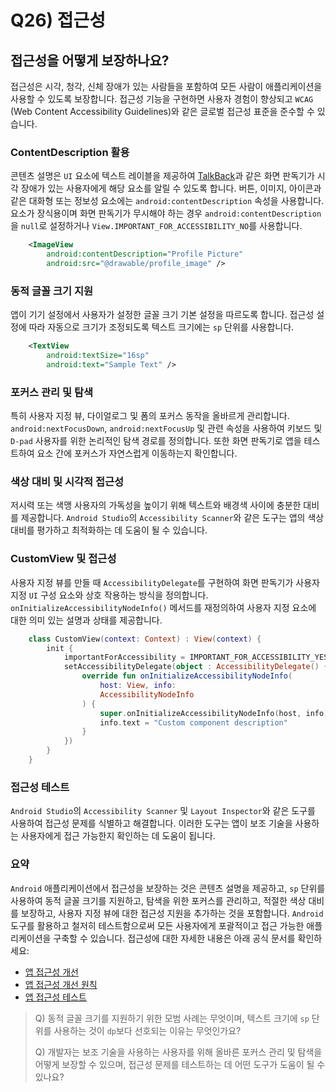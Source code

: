 # Q26) 접근성

## 접근성을 어떻게 보장하나요?

접근성은 시각, 청각, 신체 장애가 있는 사람들을 포함하여 모든 사람이 애플리케이션을 사용할 수 있도록 보장합니다.
접근성 기능을 구현하면 사용자 경험이 향상되고 `WCAG` (Web Content Accessibility Guidelines)와 같은 글로벌 접근성 표준을 준수할 수 있습니다.

### ContentDescription 활용

콘텐츠 설명은 `UI` 요소에 텍스트 레이블을 제공하여 [TalkBack](https://support.google.com/accessibility/android/answer/6283677)과 같은 화면 판독기가 시각 장애가 있는 사용자에게 해당 요소를 알릴 수 있도록 합니다.
버튼, 이미지, 아이콘과 같은 대화형 또는 정보성 요소에는 `android:contentDescription` 속성을 사용합니다.
요소가 장식용이며 화면 판독기가 무시해야 하는 경우 `android:contentDescription`을 `null`로 설정하거나 `View.IMPORTANT_FOR_ACCESSIBILITY_NO`를 사용합니다.

```xml
    <ImageView
        android:contentDescription="Profile Picture"
        android:src="@drawable/profile_image" />
```

### 동적 글꼴 크기 지원

앱이 기기 설정에서 사용자가 설정한 글꼴 크기 기본 설정을 따르도록 합니다.
접근성 설정에 따라 자동으로 크기가 조정되도록 텍스트 크기에는 `sp` 단위를 사용합니다.

```xml
    <TextView
        android:textSize="16sp"
        android:text="Sample Text" />
```

### 포커스 관리 및 탐색

특히 사용자 지정 뷰, 다이얼로그 및 폼의 포커스 동작을 올바르게 관리합니다.
`android:nextFocusDown`, `android:nextFocusUp` 및 관련 속성을 사용하여 키보드 및 `D-pad` 사용자를 위한 논리적인 탐색 경로를 정의합니다.
또한 화면 판독기로 앱을 테스트하여 요소 간에 포커스가 자연스럽게 이동하는지 확인합니다.

### 색상 대비 및 시각적 접근성

저시력 또는 색맹 사용자의 가독성을 높이기 위해 텍스트와 배경색 사이에 충분한 대비를 제공합니다.
`Android Studio`의 `Accessibility Scanner`와 같은 도구는 앱의 색상 대비를 평가하고 최적화하는 데 도움이 될 수 있습니다.

### CustomView 및 접근성

사용자 지정 뷰를 만들 때 `AccessibilityDelegate`를 구현하여 화면 판독기가 사용자 지정 `UI` 구성 요소와 상호 작용하는 방식을 정의합니다.
`onInitializeAccessibilityNodeInfo()` 메서드를 재정의하여 사용자 지정 요소에 대한 의미 있는 설명과 상태를 제공합니다.

```kotlin
    class CustomView(context: Context) : View(context) {
        init {
            importantForAccessibility = IMPORTANT_FOR_ACCESSIBILITY_YES
            setAccessibilityDelegate(object : AccessibilityDelegate() {
                override fun onInitializeAccessibilityNodeInfo(
                    host: View, info:
                    AccessibilityNodeInfo
                ) {
                    super.onInitializeAccessibilityNodeInfo(host, info)
                    info.text = "Custom component description"
                }
            })
        }
    }
```

### 접근성 테스트

`Android Studio`의 `Accessibility Scanner` 및 `Layout Inspector`와 같은 도구를 사용하여 접근성 문제를 식별하고 해결합니다.
이러한 도구는 앱이 보조 기술을 사용하는 사용자에게 접근 가능한지 확인하는 데 도움이 됩니다.

### 요약

`Android` 애플리케이션에서 접근성을 보장하는 것은 콘텐츠 설명을 제공하고, `sp` 단위를 사용하여 동적 글꼴 크기를 지원하고, 탐색을 위한 포커스를 관리하고, 적절한 색상 대비를 보장하고, 사용자 지정 뷰에 대한 접근성 지원을 추가하는 것을 포함합니다.
`Android` 도구를 활용하고 철저히 테스트함으로써 모든 사용자에게 포괄적이고 접근 가능한 애플리케이션을 구축할 수 있습니다.
접근성에 대한 자세한 내용은 아래 공식 문서를 확인하세요:

* [앱 접근성 개선](https://developer.android.com/guide/topics/ui/accessibility/apps)
* [앱 접근성 개선 원칙](https://developer.android.com/guide/topics/ui/accessibility/principles)
* [앱 접근성 테스트](https://developer.android.com/guide/topics/ui/accessibility/testing)

> Q) 동적 글꼴 크기를 지원하기 위한 모범 사례는 무엇이며, 텍스트 크기에 `sp` 단위를 사용하는 것이 `dp`보다 선호되는 이유는 무엇인가요?
>
> Q) 개발자는 보조 기술을 사용하는 사용자를 위해 올바른 포커스 관리 및 탐색을 어떻게 보장할 수 있으며, 접근성 문제를 테스트하는 데 어떤 도구가 도움이 될 수 있나요?